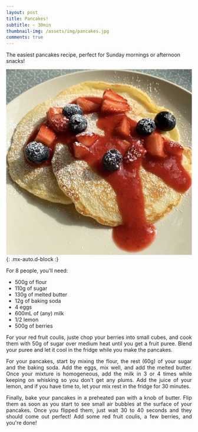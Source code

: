 ```yaml
---
layout: post
title: Pancakes!
subtitle: ~ 30min
thumbnail-img: /assets/img/pancakes.jpg
comments: true
---
```


The easiest pancakes recipe, perfect for Sunday mornings or afternoon snacks!

![Pancakes](/assets/img/pancakes.jpg){: .mx-auto.d-block :}

For 8 people, you'll need:
- 500g of flour
- 110g of sugar
- 130g of melted butter
- 12g of baking soda
- 4 eggs
- 600mL of (any) milk 
- 1/2 lemon
- 500g of berries 

<div style="text-align: justify">
<p> For your red fruit coulis, juste chop your berries into small cubes, and cook them with 50g of sugar over medium heat until you get a fruit puree. Blend your puree and let it cool in the fridge while you make the pancakes. </p>
<p> For your pancakes, start by mixing the flour, the rest (60g) of your sugar and the baking soda. Add the eggs, mix well, and add the melted butter. Once your mixture is homogeneous, add the milk in 3 or 4 times while keeping on whisking so you don't get any plums. Add the juice of your lemon, and if you have time to, let your mix rest in the fridge for 30 minutes. </p>
<p> Finally, bake your pancakes in a preheated pan with a knob of butter. Flip them as soon as you start to see small air bubbles at the surface of your pancakes. Once you flipped them, just wait 30 to 40 seconds and they should come out perfect! Add some red fruit coulis, a few berries, and you're done! </p>
</div>
